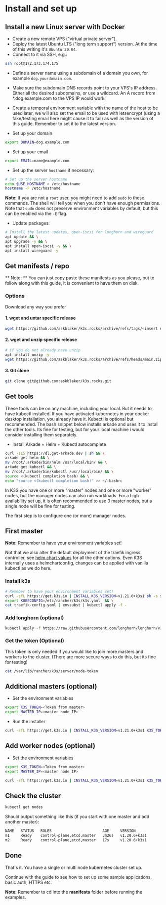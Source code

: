 # Install and set up

## Install a new Linux server with Docker

* Create a new remote VPS ("virtual private server").
* Deploy the latest Ubuntu LTS ("long term support") version. At the time of this writing it's `Ubuntu 20.04`.
* Connect to it via SSH, e.g.:

```bash
ssh root@172.173.174.175
```

* Define a server name using a subdomain of a domain you own, for example `dog.yourdomain.com`.
* Make sure the subdomain DNS records point to your VPS's IP address. Either all the desired subdomains, or use a wildcard. An A record from *.dog.example.com to the VPS IP would work.
* Create a temporal environment variable with the name of the host to be used later, we will also set the email to be used with letsencrypt (using a fake/testing email here might cause it to fail) as well as the version of this guide. Remember to set it to the latest version.

* Set up your domain
```bash
export DOMAIN=dog.example.com
```
* Set up your email
```bash
export EMAIL=name@example.com
```

* Set up the server `hostname` if necessary:
```bash
# Set up the server hostname
echo $USE_HOSTNAME > /etc/hostname
hostname -F /etc/hostname
```

**Note**: If you are not a `root` user, you might need to add `sudo` to these commands. The shell will tell you when you don't have enough permissions. Note that `sudo` does not preserve environment variables by default, but this can be enabled via the `-E` flag.

* Update packages:

```bash
# Install the latest updates, open-iscsi for longhorn and wireguard
apt update && \
apt upgrade -y && \
apt install open-iscsi -y && \
apt install wireguard -y
```

## Get manifests / repo
** Note: ** You can just copy paste these manifests as you please, but to follow along with this guide, it is conveniant to have them on disk. 

### Options
Download any way you prefer

#### 1. wget and untar specific release  
```bash
wget https://github.com/askblaker/k3s.rocks/archive/refs/tags/<insert desired version>.tar.gz -O - | tar -xz
```

#### 2. wget and unzip specific release
```bash
# if you do not already have unzip
apt install unzip -y
wget https://github.com/askblaker/k3s.rocks/archive/refs/heads/main.zip && unzip main.zip
```

#### 3. Git clone
```bash
git clone git@github.com:askblaker/k3s.rocks.git
```

## Get tools
These tools can be on any machine, including your local. But it needs to have kubectl installed. If you have activated kubernetes in your docker desktop installation, you already have it. Kubectl is optional but recommended. The bash snippet below installs arkade and uses it to install the other tools. Its fine for testing, but for your local machine i would consider installing them separately.

* Install Arkade + Helm + Kubectl autocomplete
```bash
curl -sLS https://dl.get-arkade.dev | sh && \
arkade get helm && \
mv /root/.arkade/bin/helm /usr/local/bin/ && \
arkade get kubectl && \
mv /root/.arkade/bin/kubectl /usr/local/bin/ && \
source <(kubectl completion bash) && \
echo "source <(kubectl completion bash)" >> ~/.bashrc
```

In K3S you have one or more "master" nodes and one or more "worker" nodes, but the manager nodes can also run workloads. For a high availability set up, it is often recommended to use 3 master nodes, but a single node will be fine for testing.

The first step is to configure one (or more) manager nodes.

## First master
**Note:** Remember to have your environment variables set!

Not that we also alter the default deployment of the traefik ingress controller, see [helm chart values](https://github.com/traefik/traefik-helm-chart/blob/v9.18.3/traefik/values.yaml) for all the other options. Even K3S internally uses a helmchartconfig, changes can be applied with vanilla kubectl as we do here.

### Install k3s
```bash
# Remeber to have your environment variables set!
curl -sfL https://get.k3s.io | INSTALL_K3S_VERSION=v1.21.0+k3s1 sh -s server --cluster-init --flannel-backend=wireguard && \
export KUBECONFIG=/etc/rancher/k3s/k3s.yaml  && \
cat traefik-config.yaml | envsubst | kubectl apply -f -
```
### Add longhorn (optional)
```bash
kubectl apply -f https://raw.githubusercontent.com/longhorn/longhorn/v1.1.0/deploy/longhorn.yaml
```

### Get the token (Optional)
This token is only needed if you would like to join more masters and workers to the cluster. (There are more secure ways to do this, but its fine for testing)
```bash
cat /var/lib/rancher/k3s/server/node-token
```

## Additional masters (optional)
* Set the environment variables
```bash
export K3S_TOKEN=<Token from master>
export MASTER_IP=<master node IP>
```
* Run the installer
```bash
curl -sfL https://get.k3s.io | INSTALL_K3S_VERSION=v1.21.0+k3s1 K3S_TOKEN="${K3S_TOKEN}" sh -s server --flannel-backend=wireguard --server https://${MASTER_IP}:6443
```

## Add worker nodes (optional)
* Set the environment variables
```bash
export K3S_TOKEN=<Token from master>
export MASTER_IP=<master node IP>
```
```bash
curl -sfL https://get.k3s.io | INSTALL_K3S_VERSION=v1.21.0+k3s1 K3S_TOKEN="${K3S_TOKEN}" K3S_URL=https://${MASTER_IP}:6443 sh -
```

## Check the cluster
```bash
kubectl get nodes
```

Should output something like this (if you start with one master and add another master):
```bash
NAME   STATUS   ROLES                       AGE     VERSION
m1     Ready    control-plane,etcd,master   3m26s   v1.20.6+k3s1   
m2     Ready    control-plane,etcd,master   17s     v1.20.6+k3s1   
```

## Done

That's it. You have a single or multi node kubernetes cluster set up.

Continue with the guide to see how to set up some sample applications, basic auth, HTTPS etc.

**Note:** Remember to cd into the __manifests__ folder before running the examples.

